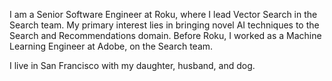 I am a Senior Software Engineer at Roku, where I lead Vector Search in the Search team. My primary interest lies in bringing novel AI techniques to the Search and Recommendations domain. Before Roku, I worked as a Machine Learning Engineer at Adobe, on the Search team.

I live in San Francisco with my daughter, husband, and dog.